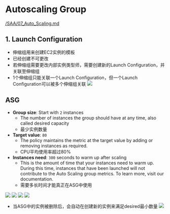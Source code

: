 # Autoscaling Group

[/SAA/07_Auto_Scaling.md](https://github.com/davidkorea/AWS/blob/master/SAA/07_Auto_Scaling.md)

## 1. Launch Configuration
- 伸缩组用来创建EC2实例的模板
- 已经创建不可更改
- 若伸缩组需要更改内部实例类型师，需要创建新的Launch Configuration，并关联至伸缩组
- 1个伸缩组只能关联一个Launch Configuration，但一个Launch Configuration可以被多个伸缩组关联
  ![](https://i.loli.net/2019/07/10/5d2597f40689d18392.png)
## ASG

- **Group size**: Start with `2` instances
  - The number of instances the group should have at any time, also called desired capacity
  - 最少实例数量
- **Target value**: `80`
  - The policy maintains the metric at the target value by adding or removing instances as required.
  - CPU平均使用率超过80%
- **Instances need**: `300` seconds to warm up after scaling
  - This is the amount of time that your instances need to warm up. During this time, instances that have been launched will not contribute to the Auto Scaling group metrics. To learn more, visit our documentation.
  - 需要多长时间才能真正在ASG中使用

![](https://i.loli.net/2019/07/10/5d2599eae6bda12878.png)
![](https://i.loli.net/2019/07/10/5d2599f5caaad44553.png)
![](https://i.loli.net/2019/07/10/5d2599fa9cda924323.png)
![](https://i.loli.net/2019/07/10/5d259bce14ed332368.png)

- 当ASG中的实例被删除后，会自动在创建新的实例来满足desired最小数量
  ![](https://i.loli.net/2019/07/10/5d259de9575b267751.png)
